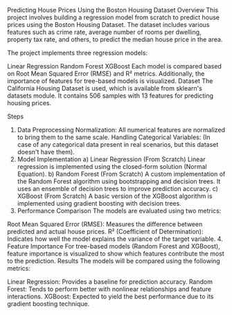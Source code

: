 Predicting House Prices Using the Boston Housing Dataset
Overview
This project involves building a regression model from scratch to predict house prices using the Boston Housing Dataset. The dataset includes various features such as crime rate, average number of rooms per dwelling, property tax rate, and others, to predict the median house price in the area.

The project implements three regression models:

Linear Regression
Random Forest
XGBoost
Each model is compared based on Root Mean Squared Error (RMSE) and R² metrics. Additionally, the importance of features for tree-based models is visualized.
Dataset
The California Housing Dataset is used, which is available from sklearn's datasets module. It contains 506 samples with 13 features for predicting housing prices.

Steps
1. Data Preprocessing
Normalization: All numerical features are normalized to bring them to the same scale.
Handling Categorical Variables: (In case of any categorical data present in real scenarios, but this dataset doesn't have them).
2. Model Implementation
a) Linear Regression (From Scratch)
Linear regression is implemented using the closed-form solution (Normal Equation).
b) Random Forest (From Scratch)
A custom implementation of the Random Forest algorithm using bootstrapping and decision trees. It uses an ensemble of decision trees to improve prediction accuracy.
c) XGBoost (From Scratch)
A basic version of the XGBoost algorithm is implemented using gradient boosting with decision trees.
3. Performance Comparison
The models are evaluated using two metrics:

Root Mean Squared Error (RMSE): Measures the difference between predicted and actual house prices.
R² (Coefficient of Determination): Indicates how well the model explains the variance of the target variable.
4. Feature Importance
For tree-based models (Random Forest and XGBoost), feature importance is visualized to show which features contribute the most to the prediction.
Results
The models will be compared using the following metrics:

Linear Regression: Provides a baseline for prediction accuracy.
Random Forest: Tends to perform better with nonlinear relationships and feature interactions.
XGBoost: Expected to yield the best performance due to its gradient boosting technique.
